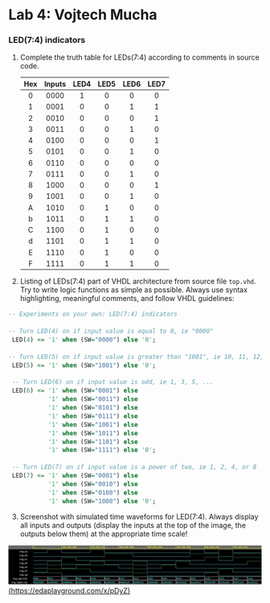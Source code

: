 # Lab 4: Vojtech Mucha

### LED(7:4) indicators

1. Complete the truth table for LEDs(7:4) according to comments in source code.

   | **Hex** | **Inputs** | **LED4** | **LED5** | **LED6** | **LED7** |
   | :-: | :-: | :-: | :-: | :-: | :-: |
   | 0 | 0000 | 1 | 0 | 0 | 0 |
   | 1 | 0001 | 0 | 0 | 1 | 1 |
   | 2 | 0010 | 0 | 0 | 0 | 1 |
   | 3 | 0011 | 0 | 0 | 1 | 0 |
   | 4 | 0100 | 0 | 0 | 0 | 1 |
   | 5 | 0101 | 0 | 0 | 1 | 0 |
   | 6 | 0110 | 0 | 0 | 0 | 0 |
   | 7 | 0111 | 0 | 0 | 1 | 0 |
   | 8 | 1000 | 0 | 0 | 0 | 1 |
   | 9 | 1001 | 0 | 0 | 1 | 0 |
   | A | 1010 | 0 | 1 | 0 | 0 |
   | b | 1011 | 0 | 1 | 1 | 0 |
   | C | 1100 | 0 | 1 | 0 | 0 |
   | d | 1101 | 0 | 1 | 1 | 0 |
   | E | 1110 | 0 | 1 | 0 | 0 |
   | F | 1111 | 0 | 1 | 1 | 0 |

2. Listing of LEDs(7:4) part of VHDL architecture from source file `top.vhd`. Try to write logic functions as simple as possible. Always use syntax highlighting, meaningful comments, and follow VHDL guidelines:

```vhdl
-- Experiments on your own: LED(7:4) indicators

-- Turn LED(4) on if input value is equal to 0, ie "0000"
 LED(4) <= '1' when (SW="0000") else '0';

-- Turn LED(5) on if input value is greater than "1001", ie 10, 11, 12, ...
 LED(5) <= '1' when (SW>"1001") else '0';    
 
 -- Turn LED(6) on if input value is odd, ie 1, 3, 5, ...
 LED(6) <= '1' when (SW="0001") else
           '1' when (SW="0011") else
           '1' when (SW="0101") else
           '1' when (SW="0111") else  
           '1' when (SW="1001") else          
           '1' when (SW="1011") else   
           '1' when (SW="1101") else   
           '1' when (SW="1111") else '0';             
 
 -- Turn LED(7) on if input value is a power of two, ie 1, 2, 4, or 8
 LED(7) <= '1' when (SW="0001") else
           '1' when (SW="0010") else 
           '1' when (SW="0100") else 
           '1' when (SW="1000") else '0';           

```

3. Screenshot with simulated time waveforms for LED(7:4). Always display all inputs and outputs (display the inputs at the top of the image, the outputs below them) at the appropriate time scale!

  ![figure](https://github.com/mucha006/digital-electronics-1/blob/main/04-segment/cv_4.JPG)
  [(https://edaplayground.com/x/pDyZ)](https://edaplayground.com/x/pDyZ)
